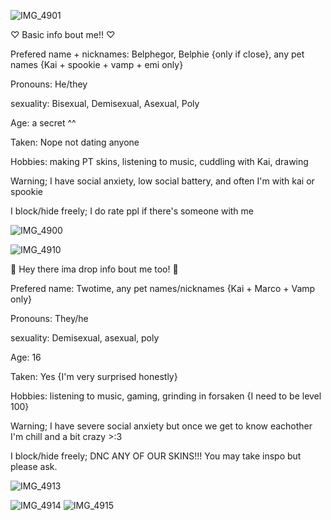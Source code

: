 ![IMG_4901](https://github.com/user-attachments/assets/e7f3272a-cf43-4cf1-bf57-aadc7b679dbd)

♡ Basic info bout me!! ♡

Prefered name + nicknames: Belphegor, Belphie {only if close}, any pet names {Kai + spookie + vamp + emi only}

Pronouns: He/they

sexuality: Bisexual, Demisexual, Asexual, Poly

Age: a secret ^^

Taken: Nope not dating anyone

Hobbies: making PT skins, listening to music, cuddling with Kai, drawing

Warning; I have social anxiety, low social battery, and often I'm with kai or spookie

I block/hide freely; I do rate ppl if there's someone with me

![IMG_4900](https://github.com/user-attachments/assets/99857909-c98d-479c-ae36-df984af722e3)

![IMG_4910](https://github.com/user-attachments/assets/12041697-4d1c-402e-bc12-638db643e802)

🔪 Hey there ima drop info bout me too! 🔪

Prefered name: Twotime, any pet names/nicknames {Kai + Marco + Vamp only}

Pronouns: They/he

sexuality: Demisexual, asexual, poly

Age: 16

Taken: Yes {I'm very surprised honestly}

Hobbies: listening to music, gaming, grinding in forsaken {I need to be level 100}

Warning; I have severe social anxiety but once we get to know eachother I'm chill and a bit crazy >:3

I block/hide freely; DNC ANY OF OUR SKINS!!! You may take inspo but please ask.

![IMG_4913](https://github.com/user-attachments/assets/1aebcaee-286a-4645-ad12-65a38b41b1c6)


![IMG_4914](https://github.com/user-attachments/assets/b2b1a5b6-4577-45ec-ad62-6f24454f612a)
![IMG_4915](https://github.com/user-attachments/assets/34ca6078-4654-459d-8fb6-eba598cf4dae)

<!--
**lucifers-loyal-servant-belphie/lucifers-loyal-servant-Belphie** is a ✨ _special_ ✨ repository because its `README.md` (this file) appears on your GitHub profile.

Here are some ideas to get you started:

- 🔭 I’m currently working on ...
- 🌱 I’m currently learning ...
- 👯 I’m looking to collaborate on ...
- 🤔 I’m looking for help with ...
- 💬 Ask me about ...
- 📫 How to reach me: ...
- 😄 Pronouns: ...
- ⚡ Fun fact: ...
-->
